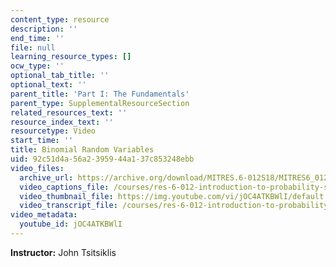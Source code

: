 ```yaml
---
content_type: resource
description: ''
end_time: ''
file: null
learning_resource_types: []
ocw_type: ''
optional_tab_title: ''
optional_text: ''
parent_title: 'Part I: The Fundamentals'
parent_type: SupplementalResourceSection
related_resources_text: ''
resource_index_text: ''
resourcetype: Video
start_time: ''
title: Binomial Random Variables
uid: 92c51d4a-56a2-3959-44a1-37c853248ebb
video_files:
  archive_url: https://archive.org/download/MITRES.6-012S18/MITRES6_012S18_L05-06_300k.mp4
  video_captions_file: /courses/res-6-012-introduction-to-probability-spring-2018/551001cd075054528403a298414e0dfe_jOC4ATKBWlI.vtt
  video_thumbnail_file: https://img.youtube.com/vi/jOC4ATKBWlI/default.jpg
  video_transcript_file: /courses/res-6-012-introduction-to-probability-spring-2018/2d5f82d0563e2325bb9a857c3bdf81c6_jOC4ATKBWlI.pdf
video_metadata:
  youtube_id: jOC4ATKBWlI
---
```


**Instructor:** John Tsitsiklis



